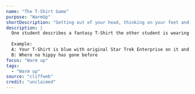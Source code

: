 ```yaml
---
name: "The T-Shirt Game"
purpose: "WarmUp"
shortDescription: "Getting out of your head, thinking on your feet and trusting what your brain comes up with in the moment is probably pretty funny."
description: |
  One student describes a fantasy T-Shirt the other student is wearing creatively with detail. When they're done they say "and the caption says:" and the other player without thinking has to sum up the T-Shirt in a caption.
  
  Example:
  A: Your T-Shirt is blue with original Star Trek Enterprise on it and there's flowers coming out of the engines and there's a planet with a smiley face on it... And the caption says:
  B: Where no hippy has gone before
focus: "Warm up"
tags:
  - "Warm up"
source: "cliffweb"
credit: "unclaimed"
---
```

